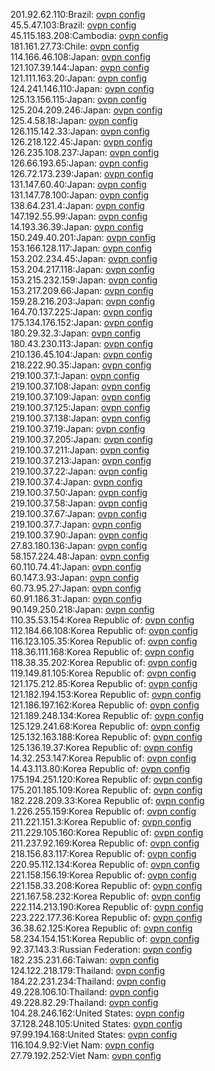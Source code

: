 201.92.62.110:Brazil: [ovpn config](vpn/201_92_62_110.ovpn)  
45.5.47.103:Brazil: [ovpn config](vpn/45_5_47_103.ovpn)  
45.115.183.208:Cambodia: [ovpn config](vpn/45_115_183_208.ovpn)  
181.161.27.73:Chile: [ovpn config](vpn/181_161_27_73.ovpn)  
114.166.46.108:Japan: [ovpn config](vpn/114_166_46_108.ovpn)  
121.107.39.144:Japan: [ovpn config](vpn/121_107_39_144.ovpn)  
121.111.163.20:Japan: [ovpn config](vpn/121_111_163_20.ovpn)  
124.241.146.110:Japan: [ovpn config](vpn/124_241_146_110.ovpn)  
125.13.156.115:Japan: [ovpn config](vpn/125_13_156_115.ovpn)  
125.204.209.246:Japan: [ovpn config](vpn/125_204_209_246.ovpn)  
125.4.58.18:Japan: [ovpn config](vpn/125_4_58_18.ovpn)  
126.115.142.33:Japan: [ovpn config](vpn/126_115_142_33.ovpn)  
126.218.122.45:Japan: [ovpn config](vpn/126_218_122_45.ovpn)  
126.235.108.237:Japan: [ovpn config](vpn/126_235_108_237.ovpn)  
126.66.193.65:Japan: [ovpn config](vpn/126_66_193_65.ovpn)  
126.72.173.239:Japan: [ovpn config](vpn/126_72_173_239.ovpn)  
131.147.60.40:Japan: [ovpn config](vpn/131_147_60_40.ovpn)  
131.147.78.100:Japan: [ovpn config](vpn/131_147_78_100.ovpn)  
138.64.231.4:Japan: [ovpn config](vpn/138_64_231_4.ovpn)  
147.192.55.99:Japan: [ovpn config](vpn/147_192_55_99.ovpn)  
14.193.36.39:Japan: [ovpn config](vpn/14_193_36_39.ovpn)  
150.249.40.201:Japan: [ovpn config](vpn/150_249_40_201.ovpn)  
153.166.128.117:Japan: [ovpn config](vpn/153_166_128_117.ovpn)  
153.202.234.45:Japan: [ovpn config](vpn/153_202_234_45.ovpn)  
153.204.217.118:Japan: [ovpn config](vpn/153_204_217_118.ovpn)  
153.215.232.159:Japan: [ovpn config](vpn/153_215_232_159.ovpn)  
153.217.209.66:Japan: [ovpn config](vpn/153_217_209_66.ovpn)  
159.28.216.203:Japan: [ovpn config](vpn/159_28_216_203.ovpn)  
164.70.137.225:Japan: [ovpn config](vpn/164_70_137_225.ovpn)  
175.134.176.152:Japan: [ovpn config](vpn/175_134_176_152.ovpn)  
180.29.32.3:Japan: [ovpn config](vpn/180_29_32_3.ovpn)  
180.43.230.113:Japan: [ovpn config](vpn/180_43_230_113.ovpn)  
210.136.45.104:Japan: [ovpn config](vpn/210_136_45_104.ovpn)  
218.222.90.35:Japan: [ovpn config](vpn/218_222_90_35.ovpn)  
219.100.37.1:Japan: [ovpn config](vpn/219_100_37_1.ovpn)  
219.100.37.108:Japan: [ovpn config](vpn/219_100_37_108.ovpn)  
219.100.37.109:Japan: [ovpn config](vpn/219_100_37_109.ovpn)  
219.100.37.125:Japan: [ovpn config](vpn/219_100_37_125.ovpn)  
219.100.37.138:Japan: [ovpn config](vpn/219_100_37_138.ovpn)  
219.100.37.19:Japan: [ovpn config](vpn/219_100_37_19.ovpn)  
219.100.37.205:Japan: [ovpn config](vpn/219_100_37_205.ovpn)  
219.100.37.211:Japan: [ovpn config](vpn/219_100_37_211.ovpn)  
219.100.37.213:Japan: [ovpn config](vpn/219_100_37_213.ovpn)  
219.100.37.22:Japan: [ovpn config](vpn/219_100_37_22.ovpn)  
219.100.37.4:Japan: [ovpn config](vpn/219_100_37_4.ovpn)  
219.100.37.50:Japan: [ovpn config](vpn/219_100_37_50.ovpn)  
219.100.37.58:Japan: [ovpn config](vpn/219_100_37_58.ovpn)  
219.100.37.67:Japan: [ovpn config](vpn/219_100_37_67.ovpn)  
219.100.37.7:Japan: [ovpn config](vpn/219_100_37_7.ovpn)  
219.100.37.90:Japan: [ovpn config](vpn/219_100_37_90.ovpn)  
27.83.180.136:Japan: [ovpn config](vpn/27_83_180_136.ovpn)  
58.157.224.48:Japan: [ovpn config](vpn/58_157_224_48.ovpn)  
60.110.74.41:Japan: [ovpn config](vpn/60_110_74_41.ovpn)  
60.147.3.93:Japan: [ovpn config](vpn/60_147_3_93.ovpn)  
60.73.95.27:Japan: [ovpn config](vpn/60_73_95_27.ovpn)  
60.91.186.31:Japan: [ovpn config](vpn/60_91_186_31.ovpn)  
90.149.250.218:Japan: [ovpn config](vpn/90_149_250_218.ovpn)  
110.35.53.154:Korea Republic of: [ovpn config](vpn/110_35_53_154.ovpn)  
112.184.66.108:Korea Republic of: [ovpn config](vpn/112_184_66_108.ovpn)  
116.123.105.35:Korea Republic of: [ovpn config](vpn/116_123_105_35.ovpn)  
118.36.111.168:Korea Republic of: [ovpn config](vpn/118_36_111_168.ovpn)  
118.38.35.202:Korea Republic of: [ovpn config](vpn/118_38_35_202.ovpn)  
119.149.81.105:Korea Republic of: [ovpn config](vpn/119_149_81_105.ovpn)  
121.175.212.85:Korea Republic of: [ovpn config](vpn/121_175_212_85.ovpn)  
121.182.194.153:Korea Republic of: [ovpn config](vpn/121_182_194_153.ovpn)  
121.186.197.162:Korea Republic of: [ovpn config](vpn/121_186_197_162.ovpn)  
121.189.248.134:Korea Republic of: [ovpn config](vpn/121_189_248_134.ovpn)  
125.129.241.68:Korea Republic of: [ovpn config](vpn/125_129_241_68.ovpn)  
125.132.163.188:Korea Republic of: [ovpn config](vpn/125_132_163_188.ovpn)  
125.136.19.37:Korea Republic of: [ovpn config](vpn/125_136_19_37.ovpn)  
14.32.253.147:Korea Republic of: [ovpn config](vpn/14_32_253_147.ovpn)  
14.43.113.80:Korea Republic of: [ovpn config](vpn/14_43_113_80.ovpn)  
175.194.251.120:Korea Republic of: [ovpn config](vpn/175_194_251_120.ovpn)  
175.201.185.109:Korea Republic of: [ovpn config](vpn/175_201_185_109.ovpn)  
182.228.209.33:Korea Republic of: [ovpn config](vpn/182_228_209_33.ovpn)  
1.226.255.159:Korea Republic of: [ovpn config](vpn/1_226_255_159.ovpn)  
211.221.151.3:Korea Republic of: [ovpn config](vpn/211_221_151_3.ovpn)  
211.229.105.160:Korea Republic of: [ovpn config](vpn/211_229_105_160.ovpn)  
211.237.92.169:Korea Republic of: [ovpn config](vpn/211_237_92_169.ovpn)  
218.156.83.117:Korea Republic of: [ovpn config](vpn/218_156_83_117.ovpn)  
220.95.112.134:Korea Republic of: [ovpn config](vpn/220_95_112_134.ovpn)  
221.158.156.19:Korea Republic of: [ovpn config](vpn/221_158_156_19.ovpn)  
221.158.33.208:Korea Republic of: [ovpn config](vpn/221_158_33_208.ovpn)  
221.167.58.232:Korea Republic of: [ovpn config](vpn/221_167_58_232.ovpn)  
222.114.213.190:Korea Republic of: [ovpn config](vpn/222_114_213_190.ovpn)  
223.222.177.36:Korea Republic of: [ovpn config](vpn/223_222_177_36.ovpn)  
36.38.62.125:Korea Republic of: [ovpn config](vpn/36_38_62_125.ovpn)  
58.234.154.151:Korea Republic of: [ovpn config](vpn/58_234_154_151.ovpn)  
92.37.143.3:Russian Federation: [ovpn config](vpn/92_37_143_3.ovpn)  
182.235.231.66:Taiwan: [ovpn config](vpn/182_235_231_66.ovpn)  
124.122.218.179:Thailand: [ovpn config](vpn/124_122_218_179.ovpn)  
184.22.231.234:Thailand: [ovpn config](vpn/184_22_231_234.ovpn)  
49.228.106.10:Thailand: [ovpn config](vpn/49_228_106_10.ovpn)  
49.228.82.29:Thailand: [ovpn config](vpn/49_228_82_29.ovpn)  
104.28.246.162:United States: [ovpn config](vpn/104_28_246_162.ovpn)  
37.128.248.105:United States: [ovpn config](vpn/37_128_248_105.ovpn)  
97.99.194.168:United States: [ovpn config](vpn/97_99_194_168.ovpn)  
116.104.9.92:Viet Nam: [ovpn config](vpn/116_104_9_92.ovpn)  
27.79.192.252:Viet Nam: [ovpn config](vpn/27_79_192_252.ovpn)  
